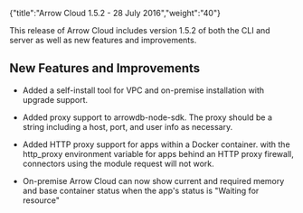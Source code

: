 {"title":"Arrow Cloud 1.5.2 - 28 July 2016","weight":"40"}

This release of Arrow Cloud includes version 1.5.2 of both the CLI and server as well as new features and improvements.

## New Features and Improvements

* Added a self-install tool for VPC and on-premise installation with upgrade support.

* Added proxy support to arrowdb-node-sdk. The proxy should be a string including a host, port, and user info as necessary.

* Added HTTP proxy support for apps within a Docker container. with the http\_proxy environment variable for apps behind an HTTP proxy firewall, connectors using the module request will not work.

* On-premise Arrow Cloud can now show current and required memory and base container status when the app's status is "Waiting for resource"

